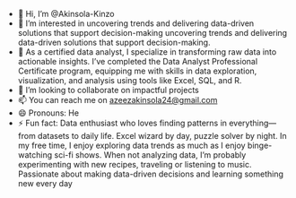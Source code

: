 - 👋 Hi, I’m @Akinsola-Kinzo
- 👀 I’m interested in uncovering trends and delivering data-driven solutions that support decision-making uncovering trends and delivering data-driven solutions that support decision-making.
- 🌱 As a certified data analyst, I specialize in transforming raw data into actionable insights. I’ve completed the Data Analyst Professional Certificate program, equipping me with skills in data exploration, visualization, and analysis using tools like Excel, SQL, and R.
- 💞️ I’m looking to collaborate on impactful projects
- 📫 You can reach me on azeezakinsola24@gmail.com
- 😄 Pronouns: He
- ⚡ Fun fact: Data enthusiast who loves finding patterns in everything—from datasets to daily life.
      Excel wizard by day, puzzle solver by night.
      In my free time, I enjoy exploring data trends as much as I enjoy binge-watching sci-fi shows.
      When not analyzing data, I’m probably experimenting with new recipes, traveling or listening to music.
      Passionate about making data-driven decisions and learning something new every day

<!---
Akinsola-Kinzo/Akinsola-Kinzo is a ✨ special ✨ repository because its `README.md` (this file) appears on your GitHub profile.
You can click the Preview link to take a look at your changes.
--->

